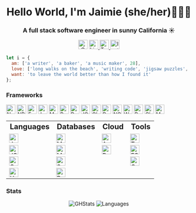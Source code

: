 <h1 align='center'>
  Hello World, I'm Jaimie (she/her)👩🏻‍💻
</h1>

<h3 align='center'>
  A full stack software engineer in sunny California &#9728;&#65039;
</h3>

<p align="center">
    <a href="mailto:pbandjaimie@gmail.com"><img height="25" alt="Gmail" src="https://img.shields.io/badge/gmail-D14836?style=for-the-badge&logo=gmail&logoColor=white" /></a>
  </a>
  <a href="https://www.linkedin.com/in/jaimiediemer/">
    <img height="25" alt="LinkedIn" src="https://img.shields.io/badge/linkedin-%230077B5.svg?&style=for-the-badge&logo=linkedin&logoColor=white" />
  </a>
  <a href="https://twitter.com/dayumjam"><img height="25" alt="Twitter" src="https://img.shields.io/badge/twitter-1DA1F2?style=for-the-badge&logo=twitter&logoColor=white" />
  </a>
  <a href="https://instagram.com/dayumjam">
    <img height="25" alt="Instagram" src="https://img.shields.io/badge/instagram-%23E4405F.svg?&style=for-the-badge&logo=instagram&logoColor=white" />
  </a>
</p>

```javascript
let i = {
  am: ['a writer', 'a baker', 'a music maker', 28],
  love: ['long walks on the beach', 'writing code', 'jigsaw puzzles', 'reading', 'true crime', 'calling my mom'],
  want: 'to leave the world better than how I found it'
};
```

<h3>Frameworks</h3>
<p>
  <img height="25" alt="Node" src="https://img.shields.io/badge/Node.js-43853D?style=for-the-badge&logo=node.js&logoColor=white" />
  <img height="25" alt="NPM" src="https://img.shields.io/badge/npm-CB3837?style=for-the-badge&logo=npm&logoColor=white" />
  <img height="25" alt="Express" src="https://img.shields.io/badge/Express.js-000000?style=for-the-badge&logo=express&logoColor=white" />
  <img height="25" alt="Jest" src="https://img.shields.io/badge/Jest-C21325?style=for-the-badge&logo=jest&logoColor=white" />
  <img height="25" alt="Markdown" src="https://img.shields.io/badge/Markdown-000000?style=for-the-badge&logo=markdown&logoColor=white" />
  <img height="25" alt="React" src="https://img.shields.io/badge/React-20232A?style=for-the-badge&logo=react&logoColor=61DAFB" />
  <img height="25" alt="Redux" src="https://img.shields.io/badge/Redux-593D88?style=for-the-badge&logo=redux&logoColor=white" />
  <img height="25" alt="JQuery" src="https://img.shields.io/badge/jQuery-0769AD?style=for-the-badge&logo=jquery&logoColor=white" />
  <img height="25" alt="GIT" src="https://img.shields.io/badge/Git-F05032?style=for-the-badge&logo=git&logoColor=white" />
  <img height="25" alt="Postman" src="https://img.shields.io/badge/Postman-FF6C37?style=for-the-badge&logo=Postman&logoColor=white" />
  <img height="25" alt="NGINX" src="https://img.shields.io/badge/Nginx-009639?style=for-the-badge&logo=nginx&logoColor=white" />
  <img height="25" alt="Webpack" src="https://img.shields.io/badge/Webpack-8DD6F9?style=for-the-badge&logo=Webpack&logoColor=white" />
  <img height="25" alt="Babel" src="https://img.shields.io/badge/Babel-F9DC3E?style=for-the-badge&logo=babel&logoColor=white" />
  <img height="25" alt="Chai" src="https://img.shields.io/badge/chai-A30701?style=for-the-badge&logo=chai&logoColor=white" />
    <img height="25" alt="Mocha" src="https://img.shields.io/badge/Mocha-8D6748?style=for-the-badge&logo=Mocha&logoColor=white" />
</p>

<table border="0">
  <tr>
    <td style="font-size: 1.25em;align=center"><b>Languages</b></td>
    <td style="font-size: 1.25em;align=center"><b>Databases</b></td>
    <td style="font-size: 1.25em;align=center"><b>Cloud</b></td>
    <td style="font-size: 1.25em;align=center"><b>Tools</b></td>
  </tr>
  <tr>
    <td id="languages">
      <img height="25" alt="JavaScript" src="https://img.shields.io/badge/JavaScript-323330?style=for-the-badge&logo=javascript&logoColor=F7DF1E" />
    </td>
    <td id="databases">
      <img height="25" alt="MongoDB" src="https://img.shields.io/badge/MongoDB-4EA94B?style=for-the-badge&logo=mongodb&logoColor=white" />
    </td>
    <td id="cloud">
      <img height="25" alt="AWS" src="https://img.shields.io/badge/Amazon_AWS-000?style=for-the-badge&logo=amazonaws&logoColor=white" />
    </td>
    <td id="tools">
      <img height="25" alt="Trello" src="https://img.shields.io/badge/Trello-0052CC?style=for-the-badge&logo=trello&logoColor=white" />
    </td>
  <tr>
      <td id="languages">
      <img height="25" alt="JSON" src="https://img.shields.io/badge/json-5E5C5C?style=for-the-badge&logo=json&logoColor=white" />
    </td>
    <td id="databases">
      <img height="25" alt="MySQL" src="https://img.shields.io/badge/MySQL-00000F?style=for-the-badge&logo=mysql&logoColor=white" />
    </td>
    <td id="cloud">
      <img height="25" alt="Replit" src="https://img.shields.io/badge/replit-667881?style=for-the-badge&logo=replit&logoColor=white" />
    </td>
    <td id="tools">
      <img height="25" alt="ESLint" src="https://img.shields.io/badge/eslint-3A33D1?style=for-the-badge&logo=eslint&logoColor=white" />
    </td>
  </tr>
  <tr>
    <td id="languages">
      <img height="25" alt="CSS" src="https://img.shields.io/badge/CSS-239120?&style=for-the-badge&logo=css3&logoColor=white" />
    </td>
    <td id="databases">
      <img height="25" alt="SQLite" src="https://img.shields.io/badge/SQLite-07405E?style=for-the-badge&logo=sqlite&logoColor=white" />
    </td>
    <td>
      &nbsp;
    </td>
    <td id="tools">
      <img height="25" alt="Canva" src="https://img.shields.io/badge/Canva-%2300C4CC.svg?&style=for-the-badge&logo=Canva&logoColor=white" />
    </td>
  </tr>
  <tr>
    <td id="languages">
      <img height="25" alt="HTML" src="https://img.shields.io/badge/HTML5-E34F26?style=for-the-badge&logo=html5&logoColor=white" />
    </td>
    <td id="databases">
      <img height="25" alt="Postgres" src="https://img.shields.io/badge/PostgreSQL-316192?style=for-the-badge&logo=postgresql&logoColor=white" />
    </td>
    <td>
      &nbsp;
    </td>
    <td>
      &nbsp;
    </td>
  </tr>
</table>

<h3>Stats</h3>
<p align="center">
  <img alt="GHStats" src="https://github-readme-stats.vercel.app/api?username=pbandjaimie"/>
  <img alt="Languages" src="https://github-readme-stats.vercel.app/api/top-langs/?username=pbandjaimie" />
</p>

<!--
## What I'm working on
- <a href="https://matthewsaxe.com">matthewsaxe.com</a> - My personal site
- <a href="https://github.com/mattsaxe17/breezyjs">breezyjs</a> - A javascript utility library making everyday tasks a breeze
- <a href="https://github.com/mattsaxe17/barnyardjs">barnyardjs</a> - An open-source, (incredibly) customizable rich text editor for the open web
- <a href="http://www.idealstrengthcalculator.com/">Ideal Strength Caclulator</a> - An easy way to discover your strength
-->
<!--
**PBandJaimie/PBandJaimie** is a ✨ _special_ ✨ repository because its `README.md` (this file) appears on your GitHub profile.

Here are some ideas to get you started:

- 🔭 I’m currently working on ...
- 🌱 I’m currently learning ...
- 👯 I’m looking to collaborate on ...
- 🤔 I’m looking for help with ...
- 💬 Ask me about ...
- 📫 How to reach me: ...
- 😄 Pronouns: ...
- ⚡ Fun fact: ...
-->
